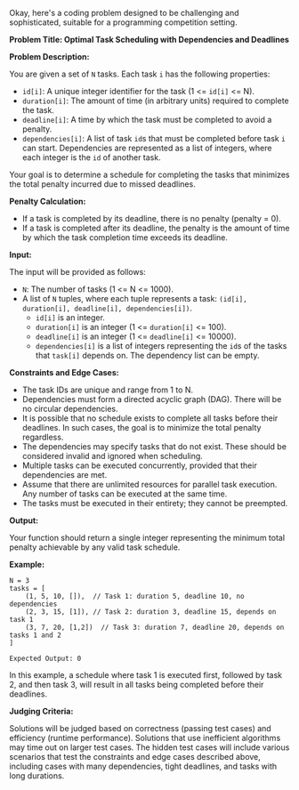 Okay, here's a coding problem designed to be challenging and sophisticated, suitable for a programming competition setting.

**Problem Title: Optimal Task Scheduling with Dependencies and Deadlines**

**Problem Description:**

You are given a set of `N` tasks. Each task `i` has the following properties:

*   `id[i]`: A unique integer identifier for the task (1 <= `id[i]` <= N).
*   `duration[i]`: The amount of time (in arbitrary units) required to complete the task.
*   `deadline[i]`:  A time by which the task must be completed to avoid a penalty.
*   `dependencies[i]`: A list of task `id`s that must be completed before task `i` can start. Dependencies are represented as a list of integers, where each integer is the `id` of another task.

Your goal is to determine a schedule for completing the tasks that minimizes the total penalty incurred due to missed deadlines.

**Penalty Calculation:**

*   If a task is completed by its deadline, there is no penalty (penalty = 0).
*   If a task is completed after its deadline, the penalty is the amount of time by which the task completion time exceeds its deadline.

**Input:**

The input will be provided as follows:

*   `N`: The number of tasks (1 <= N <= 1000).
*   A list of `N` tuples, where each tuple represents a task: `(id[i], duration[i], deadline[i], dependencies[i])`.
    *   `id[i]` is an integer.
    *   `duration[i]` is an integer (1 <= `duration[i]` <= 100).
    *   `deadline[i]` is an integer (1 <= `deadline[i]` <= 10000).
    *   `dependencies[i]` is a list of integers representing the `id`s of the tasks that `task[i]` depends on. The dependency list can be empty.

**Constraints and Edge Cases:**

*   The task IDs are unique and range from 1 to N.
*   Dependencies must form a directed acyclic graph (DAG).  There will be no circular dependencies.
*   It is possible that no schedule exists to complete all tasks before their deadlines. In such cases, the goal is to minimize the total penalty regardless.
*   The dependencies may specify tasks that do not exist. These should be considered invalid and ignored when scheduling.
*   Multiple tasks can be executed concurrently, provided that their dependencies are met.
*   Assume that there are unlimited resources for parallel task execution. Any number of tasks can be executed at the same time.
*   The tasks must be executed in their entirety; they cannot be preempted.

**Output:**

Your function should return a single integer representing the minimum total penalty achievable by any valid task schedule.

**Example:**

```
N = 3
tasks = [
    (1, 5, 10, []),  // Task 1: duration 5, deadline 10, no dependencies
    (2, 3, 15, [1]), // Task 2: duration 3, deadline 15, depends on task 1
    (3, 7, 20, [1,2])  // Task 3: duration 7, deadline 20, depends on tasks 1 and 2
]

Expected Output: 0
```

In this example, a schedule where task 1 is executed first, followed by task 2, and then task 3, will result in all tasks being completed before their deadlines.

**Judging Criteria:**

Solutions will be judged based on correctness (passing test cases) and efficiency (runtime performance).  Solutions that use inefficient algorithms may time out on larger test cases. The hidden test cases will include various scenarios that test the constraints and edge cases described above, including cases with many dependencies, tight deadlines, and tasks with long durations.
